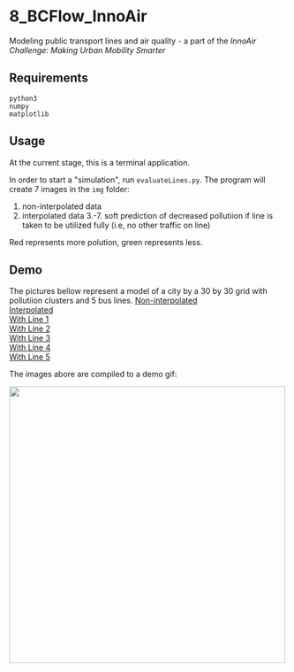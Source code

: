 # 8_BCFlow_InnoAir
Modeling public transport lines and air quality - a part of the *InnoAir Challenge: Making Urban Mobility Smarter*


## Requirements
```
python3
numpy
matplotlib
```

## Usage
At the current stage, this is a terminal application. 

In order to start a "simulation", run `evaluateLines.py`. The program will
create 7 images in the `img` folder:
  1. non-interpolated data
  2. interpolated data
  3.-7. soft prediction of decreased pollutiion if line is taken to be utilized
fully (i.e, no other traffic on line)

Red represents more polution, green represents less.

## Demo
The pictures bellow represent a model of a city by a 30 by 30 grid with pollutiion clusters and
5 bus lines.
[Non-interpolated](https://theorycorner.com/static/img/0-bcflow.png)  
[Interpolated](https://theorycorner.com/static/img/1-bcflow.png)  
[With Line 1](https://theorycorner.com/static/img/0-bcflow.png)  
[With Line 2](https://theorycorner.com/static/img/0-bcflow.png)  
[With Line 3](https://theorycorner.com/static/img/0-bcflow.png)  
[With Line 4](https://theorycorner.com/static/img/0-bcflow.png)  
[With Line 5](https://theorycorner.com/static/img/0-bcflow.png)  

The images abore are compiled to a demo gif:

<img src="https://theorycorner.com/static/img/gif.gif" width=500>
